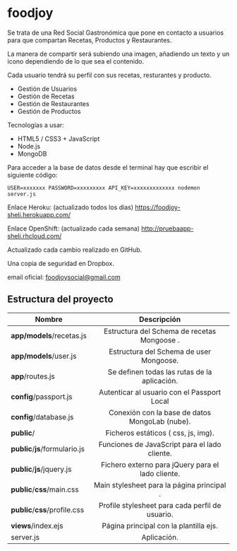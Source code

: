 foodjoy
=======

Se trata de una Red Social Gastronómica que pone en contacto a usuarios para que compartan Recetas, Productos y Restaurantes.

La manera de compartir será subiendo una imagen, añadiendo un texto y un icono dependiendo de lo que sea el contenido.

Cada usuario tendrá su perfil con sus recetas, resturantes y producto.

- Gestión de Usuarios
- Gestión de Recetas
- Gestión de Restaurantes
- Gestión de Productos

Tecnologías a usar:

- HTML5 / CSS3 + JavaScript
- Node.js
- MongoDB

Para acceder a la base de datos desde el terminal hay que escribir el siguiente código:

	USER=xxxxxxx PASSWORD=xxxxxxxxx API_KEY=xxxxxxxxxxxxx nodemon server.js


Enlace Heroku: (actualizado todos los dias) https://foodjoy-sheli.herokuapp.com/

Enlace OpenShift: (actualizado cada semana) http://pruebaapp-sheli.rhcloud.com/

Actualizado cada cambio realizado en GitHub.

Una copia de seguridad en Dropbox.

email oficial: 
	foodjoysocial@gmail.com

Estructura del proyecto
-----------------------

| Nombre                             | Descripción                                             |
| ---------------------------------- |:-----------------------------------------------------------:|
| **app/models**/recetas.js          | Estructura del Schema de recetas Mongoose .                 |
| **app/models**/user.js             | Estructura del Schema de user Mongoose.                     |
| **app**/routes.js                  | Se definen todas las rutas de la aplicación.                |
| **config**/passport.js             | Autenticar al usuario con el Passport Local                 |
| **config**/database.js             | Conexión con la base de datos MongoLab (nube).              |
| **public**/                        | Ficheros estáticos ( css, js, img).                         |
| **public**/**js**/formulario.js    | Funciones de JavaScript para el lado cliente.               |
| **public**/**js**/jquery.js        | Fichero externo para jQuery para el lado cliente.           |
| **public**/**css**/main.css        | Main stylesheet para la página principal .                  |
| **public**/**css**/profile.css     | Profile stylesheet para cada perfil de usuario.             |
| **views**/index.ejs                | Página principal con la plantilla ejs.                      |
| server.js                          | Aplicación.                                                 |
